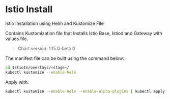 # Istio Install

Istio Installation using Helm and Kustomize File

Contains Kustomization file that Installs Istio Base, Istiod and Gateway with values file.
> Chart version: 1.15.0-beta.0

The manifest file can be built using the command below:

```sh
cd IstioIn/overlays/<stage>/
kubectl kustomize --enable-helm
```

Apply with:

```sh
kubectl kustomize --enable-helm --enable-alpha-plugins | kubectl apply -f -
```

